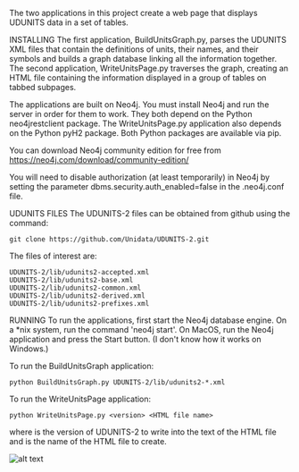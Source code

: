 The two applications in this project create a web page that displays UDUNITS data in a set of tables.

INSTALLING
The first application, BuildUnitsGraph.py, parses the UDUNITS XML files that contain the definitions of units, their names, and their symbols and builds a graph database linking all the information together. The second application, WriteUnitsPage.py traverses the graph, creating an HTML file containing the information displayed in a group of tables on tabbed subpages.

The applications are built on Neo4j. You must install Neo4j and run the server in order for them to work. They both depend on the Python neo4jrestclient package. The WriteUnitsPage.py application also depends on the Python pyH2 package. Both Python packages are available via pip.

You can download Neo4j community edition for free from https://neo4j.com/download/community-edition/

You will need to disable authorization (at least temporarily) in Neo4j by setting the parameter dbms.security.auth_enabled=false in the .neo4j.conf file.

UDUNITS FILES
The UDUNITS-2 files can be obtained from github using the command:

    git clone https://github.com/Unidata/UDUNITS-2.git

The files of interest are:

    UDUNITS-2/lib/udunits2-accepted.xml
    UDUNITS-2/lib/udunits2-base.xml
    UDUNITS-2/lib/udunits2-common.xml
    UDUNITS-2/lib/udunits2-derived.xml
    UDUNITS-2/lib/udunits2-prefixes.xml

RUNNING
To run the applications, first start the Neo4j database engine. On a *nix system, run the command 'neo4j start'. On MacOS, run the Neo4j application and press the Start button. (I don't know how it works on Windows.)

To run the BuildUnitsGraph application:

    python BuildUnitsGraph.py UDUNITS-2/lib/udunits2-*.xml

To run the WriteUnitsPage application:

    python WriteUnitsPage.py <version> <HTML file name>

where <version> is the version of UDUNITS-2 to write into the text of the HTML file and <HTML file name> is the name of the HTML file to create.

![alt text](https://github.com/binary-array-ld/bald/blob/master/UdunitsTables/graph.png "View of graph built from UDUNITS-2 2.2.25.")

